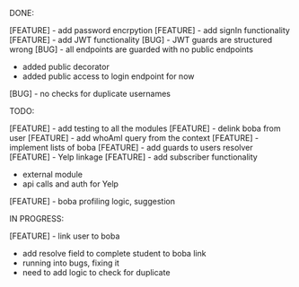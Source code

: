 DONE:

[FEATURE] - add password encrpytion
[FEATURE] - add signIn functionality
[FEATURE] - add JWT functionality
[BUG] - JWT guards are structured wrong
[BUG] - all endpoints are guarded with no public endpoints

- added public decorator
- added public access to login endpoint for now

[BUG] - no checks for duplicate usernames

TODO:

[FEATURE] - add testing to all the modules
[FEATURE] - delink boba from user
[FEATURE] - add whoAmI query from the context
[FEATURE] - implement lists of boba
[FEATURE] - add guards to users resolver
[FEATURE] - Yelp linkage
[FEATURE] - add subscriber functionality

- external module
- api calls and auth for Yelp

[FEATURE] - boba profiling logic, suggestion

IN PROGRESS:

[FEATURE] - link user to boba

- add resolve field to complete student to boba link
- running into bugs, fixing it
- need to add logic to check for duplicate
